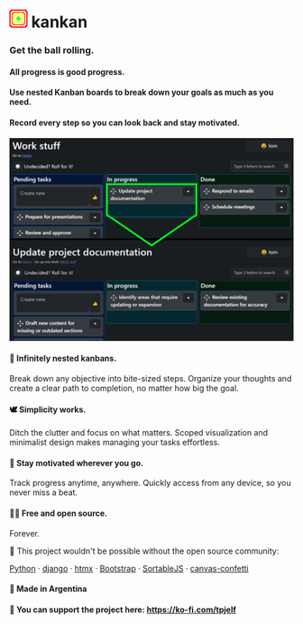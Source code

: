 <h1><img src="static/logo.webp" width="32" height="32"/> kankan</h1>

### Get the ball rolling.
#### All progress is good progress.
#### Use nested Kanban boards to break down your goals as much as you need.
#### Record every step so you can look back and stay motivated.

![screenshot](static/screenshot.webp)

#### 🧩 Infinitely nested kanbans. 
Break down any objective into bite-sized steps. Organize your thoughts and create a clear path to completion, no matter how big the goal.

#### 🕊️ Simplicity works. 
Ditch the clutter and focus on what matters. Scoped visualization and minimalist design makes managing your tasks effortless.

#### 🏃 Stay motivated wherever you go. 
Track progress anytime, anywhere. Quickly access from any device, so you never miss a beat.

#### 🧙‍♂️ Free and open source. 
Forever.

🤝 This project wouldn't be possible without the open source community:

[Python](https://python.org) · [django](https://www.djangoproject.com/) · [htmx](https://htmx.org/) · [Bootstrap](https://getbootstrap.com/) · [SortableJS](https://sortablejs.github.io/Sortable/) · [canvas-confetti](https://catdad.github.io/canvas-confetti/)

#### 🧉 Made in Argentina

#### 💖 You can support the project here: https://ko-fi.com/tpjelf